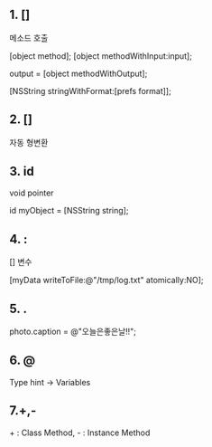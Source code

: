 ## 1. []

메소드 호출

[object method];
[object methodWithInput:input];

output = [object methodWithOutput];

[NSString stringWithFormat:[prefs format]];


## 2. []

자동 형변환

## 3. id

void pointer

id myObject = [NSString string];


## 4. : 

[] 변수

[myData writeToFile:@"/tmp/log.txt" atomically:NO];


## 5. .

photo.caption = @"오늘은좋은날!!";

## 6. @

Type hint -> Variables


## 7.+,-

\+ : Class Method, - : Instance Method
